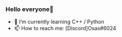 ### Hello everyone👋



- 🌱 I’m currently learning C++ / Python
- 📫 How to reach me: [Discord]Osas#6024
